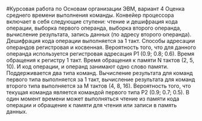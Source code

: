 #Курсовая работа по Основам организации ЭВМ, вариант 4
Оценка среднего времени выполнения команды. Конвейер процессора включает в
себя следующие ступени: чтение и дешифрация кода операции, выборка первого операнда,
выборка второго операнда, вычисление результата, запись данных (по адресу второго
операнда). Дешифрация кода операции выполняется за 1 такт. Способы адресации
операндов регистровая и косвенная. Вероятность того, что для данного операнда
используется регистровая адресация P1 (0.9; 0.8; 0.6). Время обращения к регистру 1 такт.
Время обращения к памяти N тактов (2, 5, 10). И код операции, и операнд занимают одно
слово памяти. Поддерживается два типа команд. Вычисление результата для команд
первого типа выполняется за 1 такт, вычисление результата для команд второго типа
выполняется за M тактов (4, 8, 16). Вероятность того, что текущая команда является
командой первого типа P2 (0.9; 0.7; 0.5). В один момент времени может выполняться чтение
из памяти кода операции и обращение к памяти для чтения или записи в память данных.
